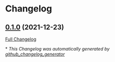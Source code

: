 # Changelog

## [0.1.0](https://github.com/advtech92/starry-tech/tree/0.1.0) (2021-12-23)

[Full Changelog](https://github.com/advtech92/starry-tech/compare/351c4e153e098515d0e713575122fdda8a136687...0.1.0)



\* *This Changelog was automatically generated by [github_changelog_generator](https://github.com/github-changelog-generator/github-changelog-generator)*
